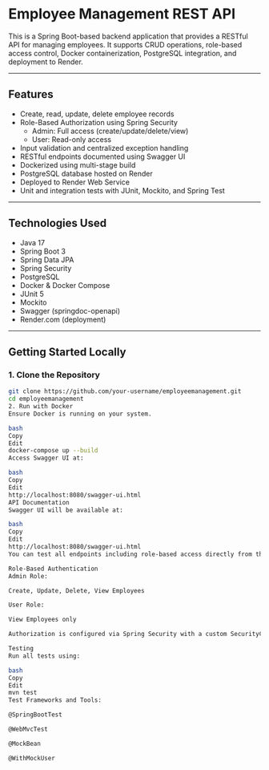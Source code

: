 # Employee Management REST API

This is a Spring Boot-based backend application that provides a RESTful API for managing employees. It supports CRUD operations, role-based access control, Docker containerization, PostgreSQL integration, and deployment to Render.

---

## Features

- Create, read, update, delete employee records
- Role-Based Authorization using Spring Security
  - Admin: Full access (create/update/delete/view)
  - User: Read-only access
- Input validation and centralized exception handling
- RESTful endpoints documented using Swagger UI
- Dockerized using multi-stage build
- PostgreSQL database hosted on Render
- Deployed to Render Web Service
- Unit and integration tests with JUnit, Mockito, and Spring Test

---

## Technologies Used

- Java 17
- Spring Boot 3
- Spring Data JPA
- Spring Security
- PostgreSQL
- Docker & Docker Compose
- JUnit 5
- Mockito
- Swagger (springdoc-openapi)
- Render.com (deployment)

---

## Getting Started Locally

### 1. Clone the Repository

```bash
git clone https://github.com/your-username/employeemanagement.git
cd employeemanagement
2. Run with Docker
Ensure Docker is running on your system.

bash
Copy
Edit
docker-compose up --build
Access Swagger UI at:

bash
Copy
Edit
http://localhost:8080/swagger-ui.html
API Documentation
Swagger UI will be available at:

bash
Copy
Edit
http://localhost:8080/swagger-ui.html
You can test all endpoints including role-based access directly from there.

Role-Based Authentication
Admin Role:

Create, Update, Delete, View Employees

User Role:

View Employees only

Authorization is configured via Spring Security with a custom SecurityConfig.

Testing
Run all tests using:

bash
Copy
Edit
mvn test
Test Frameworks and Tools:

@SpringBootTest

@WebMvcTest

@MockBean

@WithMockUser

